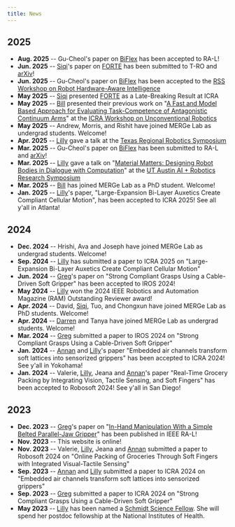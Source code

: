 ```yaml
---
title: News
---
```

## 2025
* **Aug. 2025** -- Gu-Cheol's paper on [BiFlex](https://robin-lab.cs.utexas.edu/BiFlex/) has been accepted to RA-L!
* **Jun. 2025** -- [Siqi](https://siqishang.github.io)'s paper on [FORTE](https://merge-lab.github.io/FORTE/) has been submitted to T-RO and [arXiv](https://arxiv.org/abs/2506.18960)!
* **Jun. 2025** -- Gu-Cheol's paper on [BiFlex](https://robin-lab.cs.utexas.edu/BiFlex/) has been accepted to the [RSS Workshop on Robot Hardware-Aware Intelligence](https://rss-hardware-intelligence.github.io)
* **May 2025** -- [Siqi](https://siqishang.github.io) presented [FORTE](https://merge-lab.github.io/FORTE/) as a Late-Breaking Result at ICRA
* **May 2025** -- [Bill](https://bill-fan.xyz) presented their previous work on "[A Fast and Model Based Approach for Evaluating Task-Competence of Antagonistic Continuum Arms](https://wfan19.github.io/pdfs/Robosoft_2025_11_8.pdf)" at the [ICRA Workshop on Unconventional Robotics](https://sites.google.com/andrew.cmu.edu/2nd-unconventional-robots/home)
* **May 2025** -- Andrew, Morris, and Rishit have joined MERGe Lab as undergrad students. Welcome!
* **Apr. 2025** -- [Lilly](https://lillych.in) gave a talk at the [Texas Regional Robotics Symposium](https://teros-texas.github.io)
* **Mar. 2025** -- Gu-Cheol's paper on [BiFlex](https://robin-lab.cs.utexas.edu/BiFlex/) has been submitted to RA-L and [arXiv](https://arxiv.org/abs/2504.08706)!
* **Mar. 2025** -- [Lilly](https://lillych.in) gave a talk on "[Material Matters: Designing Robot Bodies in Dialogue with Computation](https://www.youtube.com/watch?v=ABfn5k2kI2c)" at the [UT Austin AI + Robotics Research Symposium](https://cvent.utexas.edu/event/AIxRoboticsSymposium2025/summary)
* **Mar. 2025** -- [Bill](https://bill-fan.xyz) has joined MERGe Lab as a PhD student. Welcome!
* **Jan. 2025** -- [Lilly](https://lillych.in)'s paper, "Large-Expansion Bi-Layer Auxetics Create Compliant Cellular Motion", has been accepted to ICRA 2025! See all y'all in Atlanta!

## 2024
* **Dec. 2024** -- Hrishi, Ava and Joseph have joined MERGe Lab as undergrad students. Welcome!
* **Sep. 2024** -- [Lilly](https://lillych.in) has submitted a paper to ICRA 2025 on "Large-Expansion Bi-Layer Auxetics Create Compliant Cellular Motion"
* **Jun. 2024** -- [Greg](https://www.gregoryxie.com)'s paper on "Strong Compliant Grasps Using a Cable-Driven Soft Gripper" has been accepted to IROS 2024!
* **May 2024** -- [Lilly](https://lillych.in) won the 2024 IEEE Robotics and Automation Magazine (RAM) Outstanding Reviewer award!
* **Apr. 2024** -- David, [Siqi](https://siqishang.github.io), Tuo, and Chongxun have joined MERGe Lab as PhD students. Welcome!
* **Apr. 2024** -- [Darren](https://www.darrenau.com) and Tanya have joined MERGe Lab as undergrad students. Welcome!
* **Mar. 2024** -- [Greg](https://www.gregoryxie.com) submitted a paper to IROS 2024 on "Strong Compliant Grasps Using a Cable-Driven Soft Gripper"
* **Jan. 2024** -- [Annan](https://www.annanzhang.com) and [Lilly](https://lillych.in)'s paper "Embedded air channels transform soft lattices into sensorized grippers" has been accepted to ICRA 2024! See y'all in Yokohama!
* **Jan. 2024** -- Valerie, [Lilly](https://lillych.in), Jeana and [Annan](https://www.annanzhang.com)'s paper "Real-Time Grocery Packing by Integrating Vision, Tactile Sensing, and Soft Fingers" has been accepted to Robosoft 2024! See y'all in San Diego!

## 2023
* **Dec. 2023** -- [Greg](https://www.gregoryxie.com)'s paper on "[In-Hand Manipulation With a Simple Belted Parallel-Jaw Gripper](https://ieeexplore.ieee.org/document/10373080)" has been published in IEEE RA-L!
* **Nov. 2023** -- This website is online!
* **Nov. 2023** -- Valerie, [Lilly](https://lillych.in), Jeana and [Annan](https://www.annanzhang.com) submitted a paper to Robosoft 2024 on "Online Packing of Groceries Through Soft Fingers with Integrated Visual-Tactile Sensing"
* **Sep. 2023** -- [Annan](https://www.annanzhang.com) and [Lilly](https://lillych.in) submitted a paper to ICRA 2024 on "Embedded air channels transform soft lattices into sensorized grippers"
* **Sep. 2023** -- [Greg](https://www.gregoryxie.com) submitted a paper to ICRA 2024 on "Strong Compliant Grasps Using a Cable-Driven Soft Gripper"
* **May 2023** -- [Lilly](https://lillych.in) has been named a [Schmidt Science Fellow](https://schmidtsciencefellows.org). She will spend her postdoc fellowship at the National Institutes of Health.